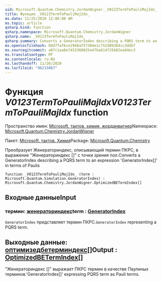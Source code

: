 ```yaml
---
uid: Microsoft.Quantum.Chemistry.JordanWigner._V0123TermToPauliMajIdx_
title: Функция _V0123TermToPauliMajIdx_
ms.date: 11/25/2020 12:00:00 AM
ms.topic: article
qsharp.kind: function
qsharp.namespace: Microsoft.Quantum.Chemistry.JordanWigner
qsharp.name: _V0123TermToPauliMajIdx_
qsharp.summary: Converts a GeneratorIndex describing a PQRS term to an expression 'GeneratorIndex[]' in terms of Paulis
ms.openlocfilehash: 0dd7faf6ce2948af57304e1c752d89384cc3ddbf
ms.sourcegitcommit: a87c1aa8e7453360025e47ba614f25b02ea84ec3
ms.translationtype: MT
ms.contentlocale: ru-RU
ms.lasthandoff: 11/26/2020
ms.locfileid: "96215067"
---
```

# <a name="_v0123termtopaulimajidx_-function"></a><span data-ttu-id="9739e-102">Функция _V0123TermToPauliMajIdx_</span><span class="sxs-lookup"><span data-stu-id="9739e-102">_V0123TermToPauliMajIdx_ function</span></span>

<span data-ttu-id="9739e-103">Пространство имен: [Microsoft. тактов. химия. жорданвигнер](xref:Microsoft.Quantum.Chemistry.JordanWigner)</span><span class="sxs-lookup"><span data-stu-id="9739e-103">Namespace: [Microsoft.Quantum.Chemistry.JordanWigner](xref:Microsoft.Quantum.Chemistry.JordanWigner)</span></span>

<span data-ttu-id="9739e-104">Пакет: [Microsoft. тактов. Химия](https://nuget.org/packages/Microsoft.Quantum.Chemistry)</span><span class="sxs-lookup"><span data-stu-id="9739e-104">Package: [Microsoft.Quantum.Chemistry](https://nuget.org/packages/Microsoft.Quantum.Chemistry)</span></span>


<span data-ttu-id="9739e-105">Преобразует Женераториндекс, описывающий термин ПКРС, в выражение "Женераториндекс []" с точки зрения пол.</span><span class="sxs-lookup"><span data-stu-id="9739e-105">Converts a GeneratorIndex describing a PQRS term to an expression 'GeneratorIndex[]' in terms of Paulis</span></span>

```qsharp
function _V0123TermToPauliMajIdx_ (term : Microsoft.Quantum.Simulation.GeneratorIndex) : Microsoft.Quantum.Chemistry.JordanWigner.OptimizedBETermIndex[]
```


## <a name="input"></a><span data-ttu-id="9739e-106">Входные данные</span><span class="sxs-lookup"><span data-stu-id="9739e-106">Input</span></span>

### <a name="term--generatorindex"></a><span data-ttu-id="9739e-107">термин: [женераториндекс](xref:Microsoft.Quantum.Simulation.GeneratorIndex)</span><span class="sxs-lookup"><span data-stu-id="9739e-107">term : [GeneratorIndex](xref:Microsoft.Quantum.Simulation.GeneratorIndex)</span></span>

<span data-ttu-id="9739e-108">`GeneratorIndex` представляет термин ПКРС.</span><span class="sxs-lookup"><span data-stu-id="9739e-108">`GeneratorIndex` representing a PQRS term.</span></span>



## <a name="output--optimizedbetermindex"></a><span data-ttu-id="9739e-109">Выходные данные: [оптимизедбетерминдекс](xref:Microsoft.Quantum.Chemistry.JordanWigner.OptimizedBETermIndex)[]</span><span class="sxs-lookup"><span data-stu-id="9739e-109">Output : [OptimizedBETermIndex](xref:Microsoft.Quantum.Chemistry.JordanWigner.OptimizedBETermIndex)[]</span></span>

<span data-ttu-id="9739e-110">"Женераториндекс []" выражает ПКРС термин в качестве Паулиных терминов.</span><span class="sxs-lookup"><span data-stu-id="9739e-110">'GeneratorIndex[]' expressing PQRS term as Pauli terms.</span></span>